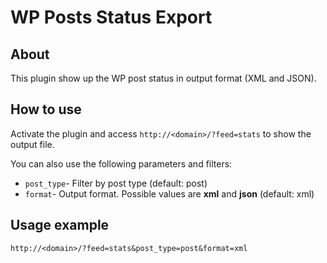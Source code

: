 # WP Posts Status Export

## About
This plugin show up the WP post status in output format (XML and JSON).

## How to use
Activate the plugin and access `http://<domain>/?feed=stats` to show the output file.

You can also use the following parameters and filters:

* `post_type`- Filter by post type (default: post)
* `format`-  Output format. Possible values are __xml__ and __json__ (default: xml)

## Usage example
```
http://<domain>/?feed=stats&post_type=post&format=xml
```
